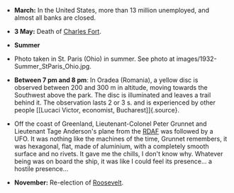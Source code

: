 ﻿

-   **March:** In the United States, more than 13 million unemployed, and almost all banks are closed.


-   **3 May:** Death of [Charles Fort](FortCharlesHoy.html).

- **Summer**


-   Photo taken in St. Paris (Ohio) in summer. See photo at images/1932-Summer_StParis_Ohio.jpg.
    
- **Between 7 pm and 8 pm**: In Oradea (Romania), a yellow disc is observed between 200 and 300 m in altitude, moving towards the Southwest above the park. The disc is illuminated and leaves a trail behind it. The observation lasts 2 or 3 s. and is experienced by other people [\[Lucaci Victor, economist, Bucharest\]]{.source}.


- Off the coast of Greenland, Lieutenant-Colonel Peter Grunnet and Lieutenant Tage Anderson's plane from the [RDAF](RDAF.html) was followed by a UFO. It was nothing like the machines of the time, Grunnet remembers, it was hexagonal, flat, made of aluminium, with a completely smooth surface and no rivets. It gave me the chills, I don't know why. Whatever being was on board the ship, it was like I could feel its presence... a hostile presence...


-   **November:** Re-election of [Roosevelt](RooseveltFranklinDelano.html).
